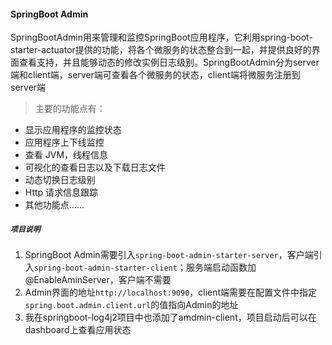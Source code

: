 #### SpringBoot Admin
SpringBootAdmin用来管理和监控SpringBoot应用程序，它利用spring-boot-starter-actuator提供的功能，将各个微服务的状态整合到一起，并提供良好的界面查看支持，并且能够动态的修改实例日志级别。SpringBootAdmin分为server端和client端，server端可查看各个微服务的状态，client端将微服务注册到server端
> 主要的功能点有：
* 显示应用程序的监控状态
* 应用程序上下线监控
* 查看 JVM，线程信息
* 可视化的查看日志以及下载日志文件
* 动态切换日志级别
* Http 请求信息跟踪
* 其他功能点……

##### `项目说明`
1. SpringBoot Admin需要引入`spring-boot-admin-starter-server`，客户端引入`spring-boot-admin-starter-client`；服务端启动函数加@EnableAminServer，客户端不需要
2. Admin界面的地址`http://localhost:9090`，client端需要在配置文件中指定`spring.boot.admin.client.url`的值指向Admin的地址
3. 我在springboot-log4j2项目中也添加了amdmin-client，项目启动后可以在dashboard上查看应用状态